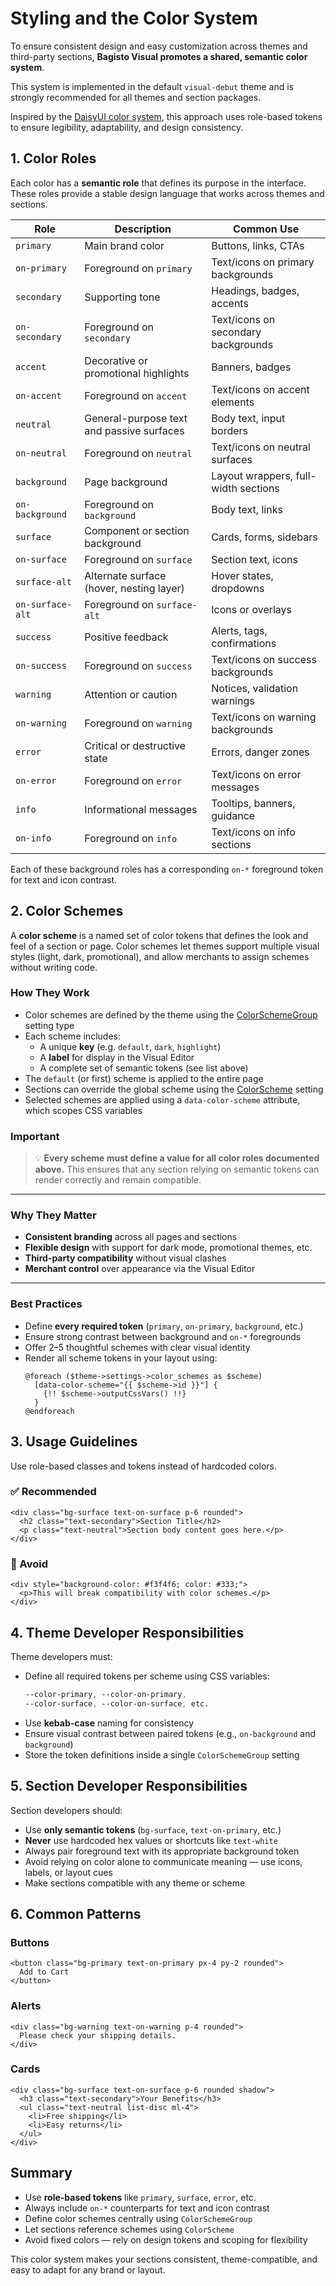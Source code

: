 # Styling and the Color System

To ensure consistent design and easy customization across themes and third-party sections, **Bagisto Visual promotes a shared, semantic color system**.

This system is implemented in the default `visual-debut` theme and is strongly recommended for all themes and section packages.

Inspired by the [DaisyUI color system](https://daisyui.com/docs/colors/), this approach uses role-based tokens to ensure legibility, adaptability, and design consistency.

## 1. Color Roles

Each color has a **semantic role** that defines its purpose in the interface. These roles provide a stable design language that works across themes and sections.

| Role             | Description                               | Common Use                           |
| ---------------- | ----------------------------------------- | ------------------------------------ |
| `primary`        | Main brand color                          | Buttons, links, CTAs                 |
| `on-primary`     | Foreground on `primary`                   | Text/icons on primary backgrounds    |
| `secondary`      | Supporting tone                           | Headings, badges, accents            |
| `on-secondary`   | Foreground on `secondary`                 | Text/icons on secondary backgrounds  |
| `accent`         | Decorative or promotional highlights      | Banners, badges                      |
| `on-accent`      | Foreground on `accent`                    | Text/icons on accent elements        |
| `neutral`        | General-purpose text and passive surfaces | Body text, input borders             |
| `on-neutral`     | Foreground on `neutral`                   | Text/icons on neutral surfaces       |
| `background`     | Page background                           | Layout wrappers, full-width sections |
| `on-background`  | Foreground on `background`                | Body text, links                     |
| `surface`        | Component or section background           | Cards, forms, sidebars               |
| `on-surface`     | Foreground on `surface`                   | Section text, icons                  |
| `surface-alt`    | Alternate surface (hover, nesting layer)  | Hover states, dropdowns              |
| `on-surface-alt` | Foreground on `surface-alt`               | Icons or overlays                    |
| `success`        | Positive feedback                         | Alerts, tags, confirmations          |
| `on-success`     | Foreground on `success`                   | Text/icons on success backgrounds    |
| `warning`        | Attention or caution                      | Notices, validation warnings         |
| `on-warning`     | Foreground on `warning`                   | Text/icons on warning backgrounds    |
| `error`          | Critical or destructive state             | Errors, danger zones                 |
| `on-error`       | Foreground on `error`                     | Text/icons on error messages         |
| `info`           | Informational messages                    | Tooltips, banners, guidance          |
| `on-info`        | Foreground on `info`                      | Text/icons on info sections          |

Each of these background roles has a corresponding `on-*` foreground token for text and icon contrast.

## 2. Color Schemes

A **color scheme** is a named set of color tokens that defines the look and feel of a section or page.
Color schemes let themes support multiple visual styles (light, dark, promotional), and allow merchants to assign schemes without writing code.

### How They Work

- Color schemes are defined by the theme using the [ColorSchemeGroup](../../core-concepts/settings/types.md#colorschemegroup) setting type
- Each scheme includes:
  - A unique **key** (e.g. `default`, `dark`, `highlight`)
  - A **label** for display in the Visual Editor
  - A complete set of semantic tokens (see list above)
- The `default` (or first) scheme is applied to the entire page
- Sections can override the global scheme using the [ColorScheme](../../core-concepts/settings/types.md#colorscheme) setting
- Selected schemes are applied using a `data-color-scheme` attribute, which scopes CSS variables

### Important

> 💡 **Every scheme must define a value for all color roles documented above.**
> This ensures that any section relying on semantic tokens can render correctly and remain compatible.

---

### Why They Matter

- **Consistent branding** across all pages and sections
- **Flexible design** with support for dark mode, promotional themes, etc.
- **Third-party compatibility** without visual clashes
- **Merchant control** over appearance via the Visual Editor

---

### Best Practices

- Define **every required token** (`primary`, `on-primary`, `background`, etc.)
- Ensure strong contrast between background and `on-*` foregrounds
- Offer 2–5 thoughtful schemes with clear visual identity
- Render all scheme tokens in your layout using:
  ```blade
  @foreach ($theme->settings->color_schemes as $scheme)
    [data-color-scheme="{{ $scheme->id }}"] {
      {!! $scheme->outputCssVars() !!}
    }
  @endforeach
  ```

## 3. Usage Guidelines

Use role-based classes and tokens instead of hardcoded colors.

### ✅ Recommended

```blade
<div class="bg-surface text-on-surface p-6 rounded">
  <h2 class="text-secondary">Section Title</h2>
  <p class="text-neutral">Section body content goes here.</p>
</div>
```

### 🚫 Avoid

```blade
<div style="background-color: #f3f4f6; color: #333;">
  <p>This will break compatibility with color schemes.</p>
</div>
```

## 4. Theme Developer Responsibilities

Theme developers must:

- Define all required tokens per scheme using CSS variables:
  ```css
  --color-primary, --color-on-primary,
  --color-surface, --color-on-surface, etc.
  ```
- Use **kebab-case** naming for consistency
- Ensure visual contrast between paired tokens (e.g., `on-background` and `background`)
- Store the token definitions inside a single `ColorSchemeGroup` setting

## 5. Section Developer Responsibilities

Section developers should:

- Use **only semantic tokens** (`bg-surface`, `text-on-primary`, etc.)
- **Never** use hardcoded hex values or shortcuts like `text-white`
- Always pair foreground text with its appropriate background token
- Avoid relying on color alone to communicate meaning — use icons, labels, or layout cues
- Make sections compatible with any theme or scheme

## 6. Common Patterns

### Buttons

```blade
<button class="bg-primary text-on-primary px-4 py-2 rounded">
  Add to Cart
</button>
```

### Alerts

```blade
<div class="bg-warning text-on-warning p-4 rounded">
  Please check your shipping details.
</div>
```

### Cards

```blade
<div class="bg-surface text-on-surface p-6 rounded shadow">
  <h3 class="text-secondary">Your Benefits</h3>
  <ul class="text-neutral list-disc ml-4">
    <li>Free shipping</li>
    <li>Easy returns</li>
  </ul>
</div>
```

## Summary

- Use **role-based tokens** like `primary`, `surface`, `error`, etc.
- Always include `on-*` counterparts for text and icon contrast
- Define color schemes centrally using `ColorSchemeGroup`
- Let sections reference schemes using `ColorScheme`
- Avoid fixed colors — rely on design tokens and scoping for flexibility

This color system makes your sections consistent, theme-compatible, and easy to adapt for any brand or layout.
